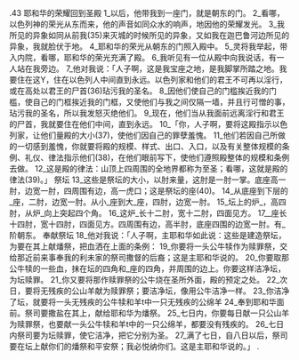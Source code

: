 .43 
耶和华的荣耀回到圣殿 
1_以后，他带我到一座门，就是朝东的门。 2_看哪，以色列神的荣光从东而来，他的声音如同众水的响声，地因他的荣耀发光。 3_我所见的异象如同从前我(35)来灭城的时候所见的异象，又如我在迦巴鲁河边所见的异象，我就脸伏于地。 4_耶和华的荣光从朝东的门照入殿中。 5_灵将我举起，带入内院，看哪，耶和华的荣光充满了殿。 
6_我听见有一位从殿中向我说话，有一人站在我旁边。 7_他对我说：「人子啊，这是我宝座之地，是我脚掌所踏之地。我要住在这Y，住在以色列人中间直到永远。以色列家和他们的君王不可再以淫行，或在高处以君王的尸首(36)玷污我的圣名。 8_因他们使自己的门槛挨近我的门槛，使自己的门框挨近我的门框，又使他们与我之间仅隔一墙，并且行可憎的事，玷污我的圣名，所以我发怒灭绝他们。 9_现在，他们当从我面前远离淫行和君王的尸首，我就要住在他们中间，直到永远。 
10_「你，人子啊，要将这殿指示以色列家，让他们量殿的大小(37)，使他们因自己的罪孽羞愧。 11_他们若因自己所做的一切感到羞愧，你就要将殿的规模、样式、出口、入口，以及有关整体规模的条例、礼仪、律法指示他们(38)，在他们眼前写下，使他们遵照殿整体的规模和条例去做。 12_这是殿的律法：山顶上四周围的全地界都称为至圣；看哪，这就是殿的律法(39)。」 
祭坛 
13_这些是祭坛的大小，以肘来量，这肘是一肘一掌。底座高一肘，边宽一肘，四周围有边，高一虎口；这是祭坛的座(40)。 14_从底座到下层的_座，二肘，边宽一肘。从小_座到大_座，四肘，边宽一肘。 15_坛上的炉_，高四肘，从炉_向上突起四个角。 16_这炉_长十二肘，宽十二肘，四面见方。 17__座长十四肘，宽十四肘，四面见方。四周围有边，高半肘，底座四围的边宽一肘。有_阶朝东。 
奉献祭坛 
18_他对我说：「人子啊，主耶和华如此说：这些是建造祭坛，为要在其上献燔祭，把血洒在上面的条例： 19_你要将一头公牛犊作为赎罪祭，交给那近前来事奉我的利未家的祭司撒督的后裔；这是主耶和华说的。 20_你要取那公牛犊的一些血，抹在坛的四角和_座的四角，并周围的边上。你要这样洁净坛，为坛赎罪。 21_你又要将那作赎罪祭的公牛烧在圣所外面，殿的预定之处。 22_次日，要将无残疾的公山羊献为赎罪祭；要洁净坛，像用公牛洁净一样。 23_你洁净了坛，就要将一头无残疾的公牛犊和羊t中一只无残疾的公绵羊 24_奉到耶和华面前。祭司要撒盐在其上，献给耶和华为燔祭。 25_七日内，你要每日献一只公山羊为赎罪祭，也要献一头公牛犊和羊t中的一只公绵羊，都要没有残疾的。 26_七日内祭司要为坛赎罪，使它洁净，把它分别为圣。 27_满了七日，自八日以后，祭司要在坛上献你们的燔祭和平安祭；我必悦纳你们。这是主耶和华说的。」 
 .